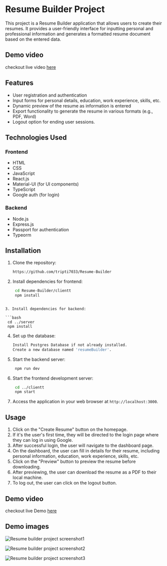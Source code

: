 # Resume Builder Project

This project is a Resume Builder application that allows users to create their resumes. It provides a user-friendly interface for inputting personal and professional information and generates a formatted resume document based on the entered data. 

## Demo video

checkout live video [here](https://drive.google.com/file/d/1voV5mGT-mThxanxkglmwDK9rzRrqgQ8N/view?usp=drive_link)

## Features

- User registration and authentication
- Input forms for personal details, education, work experience, skills, etc.
- Dynamic preview of the resume as information is entered
- Export functionality to generate the resume in various formats (e.g., PDF, Word)
- Logout option for ending user sessions.


## Technologies Used

### Frontend

- HTML
- CSS
- JavaScript
- React.js
- Material-UI (for UI components)
- TypeScript
- Google auth (for login)

### Backend

- Node.js
- Express.js
- Passport for authentication
- Typeorm

## Installation

1. Clone the repository:
   
   ```bash
   https://github.com/tripti7033/Resume-Builder
   ```
   
2. Install dependencies for frontend:

   ```bash
    cd Resume-Builder/clientt
    npm install
  ```

3. Install dependencies for backend:

  ```bash
   cd ../server
   npm install
   ```
    
4. Set up the database:
   
   ```bash
   Install Postgres Database if not already installed.
   Create a new database named 'resumeBuilder'.
   ```

5. Start the backend server:

   ```bash
    npm run dev
    ```

6. Start the frontend development server:
   
   ```bash
    cd ../clientt
    npm start
   ```
   
7. Access the application in your web browser at `http://localhost:3000`.

## Usage

1. Click on the "Create Resume" button on the homepage.
2. If it's the user's first time, they will be directed to the login page where they can log in using Google.
3. After successful login, the user will navigate to the dashboard page.
4. On the dashboard, the user can fill in details for their resume, including personal information, education, work experience, skills, etc.
5. Click on the "Preview" button to preview the resume before downloading.
6. After previewing, the user can download the resume as a PDF to their local machine.
7. To log out, the user can click on the logout button.


## Demo video

  checkout live Demo [here](https://drive.google.com/file/d/1voV5mGT-mThxanxkglmwDK9rzRrqgQ8N/view?usp=drive_link)

## Demo images
![Resume builder project screenshot1](https://github.com/tripti7033/Resume-Builder/assets/139527960/1d40676a-0028-4eb5-b117-0f2421d8ad7a)

![Resume builder project screenshot2](https://github.com/tripti7033/Resume-Builder/assets/139527960/17a917c3-025a-4545-abdd-42dfd63c0e8a)

![Resume builder project screenshot3](https://github.com/tripti7033/Resume-Builder/assets/139527960/7d8dc203-d9b4-42e6-90cc-30de16307403)
